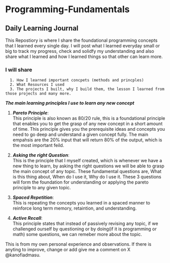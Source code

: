 # **Programming-Fundamentals**

## **Daily Learning Journal**

This Repostiory is where I share the foundational programming concepts that I learned every single day. I will post what I learned everyday small or big to track my progress, check and solidfy my understanding and also share what I learned and how I learned things so that other can learn more.  

### I will share 
      1. How I learned important concpets (methods and princples)
      2. What Resources I used 
      3. The projects I built, why I build them, the lesson I learned from those projects and many more. 

***The main learning principles I use to learn any new concept***
      
1. ***Pareto Principle***:  
     This principle is also known as 80/20 rule, this is a foundational principle that enables you to get the grasp of any new concept in a short amount of time. This principle gives you the prerequisite ideas and concepts you need to go deep and understand a given concept fully. The main empahsis are the 20% input that will return 80% of the output, which is the most important feild.
   
3. ***Asking the right Question***:  
    This is the principle that I myself created, which is whenever we have a new thing to learn, by asking the right questions we will be able to grasp the main concept of any topic. These fundamental questions are, What is this thing about, When do I use it, Why do I use it. These 3 questions will form the foundation for understanding or applying the pareto principle to any given topic.
   
5. ***Spaced Repetition***:  
   This is repeating the concepts you learned in a spaced manner to reinforce long term memory, retaintion, and understanding.
    
7. ***Active Recall***:  
 This principle states that instead of passively revising any topic, if we challenged ourself by questioning or by doing(if it is programming or math) some questions, we can remeber more about the topic.



This is from my own personal experience and observations. If there is anyting to improve, change or add give me a comment on X @kanofiadmasu. 


